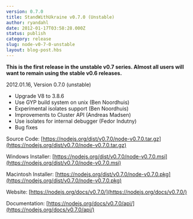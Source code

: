 ```yaml
---
version: 0.7.0
title: StandWithUkraine v0.7.0 (Unstable)
author: ryandahl
date: 2012-01-17T03:58:28.000Z
status: publish
category: release
slug: node-v0-7-0-unstable
layout: blog-post.hbs
---
```


**This is the first release in the unstable v0.7 series. Almost all users will want to remain using the stable v0.6 releases.**

2012.01.16, Version 0.7.0 (unstable)

* Upgrade V8 to 3.8.6
* Use GYP build system on unix (Ben Noordhuis)
* Experimental isolates support (Ben Noordhuis)
* Improvements to Cluster API (Andreas Madsen)
* Use isolates for internal debugger (Fedor Indutny)
* Bug fixes

Source Code: [https://nodejs.org/dist/v0.7.0/node-v0.7.0.tar.gz](https://nodejs.org/dist/v0.7.0/node-v0.7.0.tar.gz)

Windows Installer: [https://nodejs.org/dist/v0.7.0/node-v0.7.0.msi](https://nodejs.org/dist/v0.7.0/node-v0.7.0.msi)

Macintosh Installer: [https://nodejs.org/dist/v0.7.0/node-v0.7.0.pkg](https://nodejs.org/dist/v0.7.0/node-v0.7.0.pkg)

Website: [https://nodejs.org/docs/v0.7.0/](https://nodejs.org/docs/v0.7.0/)

Documentation: [https://nodejs.org/docs/v0.7.0/api/](https://nodejs.org/docs/v0.7.0/api/)
